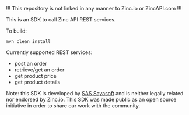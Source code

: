 !!! This repository is not linked in any manner to Zinc.io or ZincAPI.com !!!

This is an SDK to call Zinc API REST services.

To build:

```mvn clean install```

Currently supported REST services:
* post an order
* retrieve/get an order
* get product price
* get product details

Note: this SDK is developed by [SAS Sayasoft](https://www.sayasoft.fr) and is neither legally related nor endorsed by Zinc.io.
This SDK was made public as an open source initiative in order to share our work with the community.


